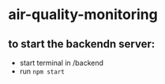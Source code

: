 # air-quality-monitoring


##  to start the backendn server:
- start terminal in /backend
- run `npm start`